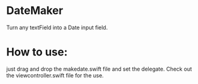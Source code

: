 # DateMaker
Turn any textField into a Date input field.
# How to use:
just drag and drop the makedate.swift file and set the delegate. Check out the viewcontroller.swift file for the use.
